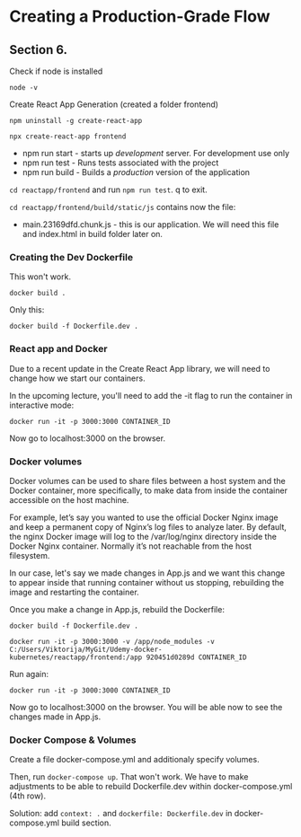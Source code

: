 # Creating a Production-Grade Flow 
## Section 6.

Check if node is installed
```
node -v
```

Create React App Generation (created a folder frontend)
```
npm uninstall -g create-react-app

npx create-react-app frontend
```

* npm run start - starts up *development* server. For development use only
* npm run test - Runs tests associated with the project
* npm run build - Builds a *production* version of the application


`cd reactapp/frontend` and run `npm run test`. q to exit.

`cd reactapp/frontend/build/static/js` contains now the file:

* main.23169dfd.chunk.js -  this is our application. We will need this file and index.html in build folder later on.

### Creating the Dev Dockerfile

This won't work.
```
docker build .
```

Only this:
```
docker build -f Dockerfile.dev .
```

### React app and Docker

Due to a recent update in the Create React App library, we will need to change how we start our containers.

In the upcoming lecture, you'll need to add the -it flag to run the container in interactive mode:

```
docker run -it -p 3000:3000 CONTAINER_ID
```

Now go to localhost:3000 on the browser.

### Docker volumes

Docker volumes can be used to share files between a host system and the Docker container, more specifically, to make data from inside the container accessible on the host machine.

For example, let’s say you wanted to use the official Docker Nginx image and keep a permanent copy of Nginx’s log files to analyze later. By default, the nginx Docker image will log to the /var/log/nginx directory inside the Docker Nginx container. Normally it’s not reachable from the host filesystem.

In our case, let's say we made changes in App.js and we want this change to appear inside that running container without us stopping, rebuilding the image and restarting the container.

Once you make a change in App.js, rebuild the Dockerfile:

```
docker build -f Dockerfile.dev .
```

```
docker run -it -p 3000:3000 -v /app/node_modules -v C:/Users/Viktorija/MyGit/Udemy-docker-kubernetes/reactapp/frontend:/app 920451d0289d CONTAINER_ID
```

Run again:
```
docker run -it -p 3000:3000 CONTAINER_ID
```

Now go to localhost:3000 on the browser. You will be able now to see the changes made in App.js. 

### Docker Compose & Volumes

Create a file docker-compose.yml and additionaly specify volumes.

Then, run `docker-compose up`. That won't work. We have to make adjustments to be able to rebuild Dockerfile.dev within docker-compose.yml (4th row).

Solution: add `context: .` and `dockerfile: Dockerfile.dev` in docker-compose.yml build section.